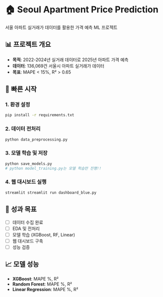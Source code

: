 # 🏠 Seoul Apartment Price Prediction

서울 아파트 실거래가 데이터를 활용한 가격 예측 ML 프로젝트

## 📊 프로젝트 개요
- **목적**: 2022-2024년 실거래 데이터로 2025년 아파트 가격 예측
- **데이터**: 136,069건 서울시 아파트 실거래가 데이터
- **목표**: MAPE < 15%, R² > 0.65

## 🚀 빠른 시작

### 1. 환경 설정
```bash
pip install -r requirements.txt
```

### 2. 데이터 전처리
```bash
python data_preprocessing.py
```

### 3. 모델 학습 및 저장
```bash
python save_models.py
# python model_training.py는 모델 학습만 진행!! 
```

### 4. 웹 대시보드 실행
```bash
streamlit streamlit run dashboard_blue.py
```

## 🎯 성과 목표
- [ ] 데이터 수집 완료
- [ ] EDA 및 전처리 
- [ ] 모델 학습 (XGBoost, RF, Linear)
- [ ] 웹 대시보드 구축
- [ ] 성능 검증

## 📈 모델 성능
- **XGBoost**: MAPE %, R² 
- **Random Forest**: MAPE %, R²
- **Linear Regression**: MAPE %, R²

